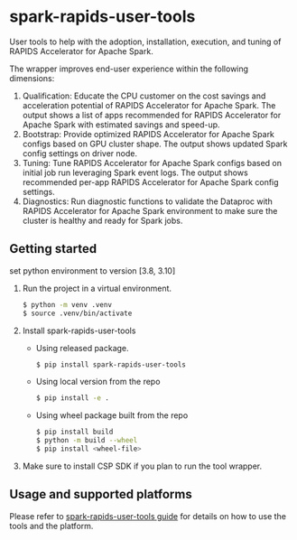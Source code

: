 # spark-rapids-user-tools

User tools to help with the adoption, installation, execution, and tuning of RAPIDS Accelerator for Apache Spark.

The wrapper improves end-user experience within the following dimensions:
1. Qualification: Educate the CPU customer on the cost savings and acceleration potential of RAPIDS Accelerator for
   Apache Spark. The output shows a list of apps recommended for RAPIDS Accelerator for Apache Spark with estimated savings
   and speed-up.
2. Bootstrap: Provide optimized RAPIDS Accelerator for Apache Spark configs based on GPU cluster shape. The output
   shows updated Spark config settings on driver node.
3. Tuning: Tune RAPIDS Accelerator for Apache Spark configs based on initial job run leveraging Spark event logs. The output
   shows recommended per-app RAPIDS Accelerator for Apache Spark config settings.
4. Diagnostics: Run diagnostic functions to validate the Dataproc with RAPIDS Accelerator for Apache Spark environment to
   make sure the cluster is healthy and ready for Spark jobs.


## Getting started

set python environment to version [3.8, 3.10]

1. Run the project in a virtual environment.
    ```sh
    $ python -m venv .venv
    $ source .venv/bin/activate
    ```
2. Install spark-rapids-user-tools 
    - Using released package.
      
      ```sh
      $ pip install spark-rapids-user-tools
      ```
    - Using local version from the repo

      ```sh
      $ pip install -e .
      ```
    - Using wheel package built from the repo

      ```sh
      $ pip install build
      $ python -m build --wheel
      $ pip install <wheel-file>
      ```
3. Make sure to install CSP SDK if you plan to run the tool wrapper.

## Usage and supported platforms

Please refer to [spark-rapids-user-tools guide](https://github.com/NVIDIA/spark-rapids-tools/blob/main/user_tools/docs/index.md) for details on how to use the tools
and the platform.

